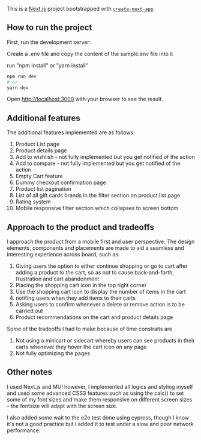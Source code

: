 This is a [Next.js](https://nextjs.org/) project bootstrapped with [`create-next-app`](https://github.com/vercel/next.js/tree/canary/packages/create-next-app).

## How to run the project

First, run the development server:

Create a .env file and copy the content of the sample.env file into it

run "npm install" or "yarn install"

```bash
npm run dev
# or
yarn dev
```

Open [http://localhost:3000](http://localhost:3000) with your browser to see the result.

## Additional features

The additional features implemented are as follows:

1. Product List page
2. Product details page
3. Add to wishlish - not fully implemented but you get notified of the action
4. Add to compare - not fully implemented but you get notified of the action
5. Empty Cart feature
6. Dummy checkout confirmation page
7. Product list pagination
8. List of all gift cards brands in the filter section on product list page
9. Rating system
10. Mobile responsive filter section which collapses to screen bottom

## Approach to the product and tradeoffs

I approach the product from a mobile first and user perspective.
The design elements, components and placements are made to aid a seamless and interesting experience across board, such as:

1. Giving users the option to either continue shopping or go to cart after adding a product to the cart, so as not to cause back-and-forth, frustration and cart abandonment
2. Placing the shopping cart icon in the top right corner
3. Use the shopping cart icon to display the number of items in the cart
4. notifing users when they add items to their carts
5. Asking users to confirm whenever a delete or remove action is to be carried out
6. Product recommendations on the cart and product details page

Some of the tradeoffs I had to make because of time constraits are

1. Not using a minicart or sidecart whereby users can see products in their carts whenever they hover the cart icon on any page
2. Not fully optimizing the pages

## Other notes

I used Next.js and MUI however, I implemented all logics and styling myself and used some advanced CSS3 features such as using the calc() to set some of my font sizes and make them responsive on different screen sizes - the fontsize will adapt with the screen size.

I also added some wait to the e2e test done using cypress, though I know it's not a good practice but I added it to test under a slow and poor network performance.
